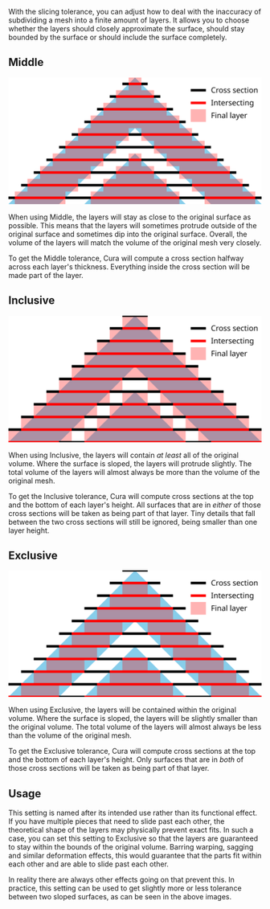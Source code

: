 With the slicing tolerance, you can adjust how to deal with the inaccuracy of subdividing a mesh into a finite amount of layers. It allows you to choose whether the layers should closely approximate the surface, should stay bounded by the surface or should include the surface completely.

Middle
----
![Middle](images/slicing_tolerance_middle.svg)

When using Middle, the layers will stay as close to the original surface as possible. This means that the layers will sometimes protrude outside of the original surface and sometimes dip into the original surface. Overall, the volume of the layers will match the volume of the original mesh very closely.

To get the Middle tolerance, Cura will compute a cross section halfway across each layer's thickness. Everything inside the cross section will be made part of the layer.

Inclusive
----
![Inclusive](images/slicing_tolerance_inclusive.svg)

When using Inclusive, the layers will contain *at least* all of the original volume. Where the surface is sloped, the layers will protrude slightly. The total volume of the layers will almost always be more than the volume of the original mesh.

To get the Inclusive tolerance, Cura will compute cross sections at the top and the bottom of each layer's height. All surfaces that are in *either* of those cross sections will be taken as being part of that layer. Tiny details that fall between the two cross sections will still be ignored, being smaller than one layer height.

Exclusive
----
![Exclusive](images/slicing_tolerance_exclusive.svg)

When using Exclusive, the layers will be contained within the original volume. Where the surface is sloped, the layers will be slightly smaller than the original volume. The total volume of the layers will almost always be less than the volume of the original mesh.

To get the Exclusive tolerance, Cura will compute cross sections at the top and the bottom of each layer's height. Only surfaces that are in *both* of those cross sections will be taken as being part of that layer.

Usage
----
This setting is named after its intended use rather than its functional effect. If you have multiple pieces that need to slide past each other, the theoretical shape of the layers may physically prevent exact fits. In such a case, you can set this setting to Exclusive so that the layers are guaranteed to stay within the bounds of the original volume. Barring warping, sagging and similar deformation effects, this would guarantee that the parts fit within each other and are able to slide past each other.

In reality there are always other effects going on that prevent this. In practice, this setting can be used to get slightly more or less tolerance between two sloped surfaces, as can be seen in the above images.